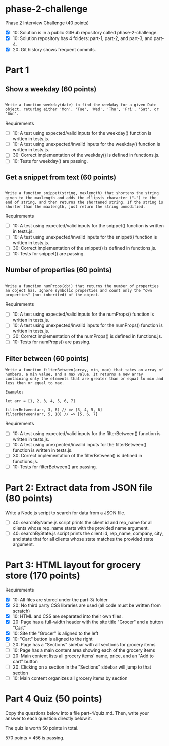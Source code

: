 # phase-2-challenge
Phase 2 Interview Challenge (40 points)
- [x] 10: Solution is in a public GitHub repository called phase-2-challenge.
- [x] 10: Solution repository has 4 folders: part-1, part-2, and part-3, and part-4.
- [x] 20: Git history shows frequent commits.

# Part 1 
## Show a weekday (60 points)
``` 

Write a function weekday(date) to find the weekday for a given Date object, returing either 'Mon', 'Tue', 'Wed', 'Thu', 'Fri', 'Sat', or 'Sun'.

``` 
Requirements

 - [ ] 10: A test using expected/valid inputs for the weekday() function is written in tests.js.
 - [ ] 10: A test using unexpected/invalid inputs for the weekday() function is written in tests.js.
 - [ ] 30: Correct implementation of the weekday() is defined in functions.js.
 - [ ] 10: Tests for weekday() are passing.
 
 ## Get a snippet from text (60 points)

 ``` 

Write a function snippet(string, maxlength) that shortens the string given to the maxlength and adds the ellipsis character ("…") to the end of string, and then returns the shortened string. If the string is shorter than the maxlength, just return the string unmodified.

```
Requirements

 - [ ] 10: A test using expected/valid inputs for the snippet() function is written in tests.js.
 - [ ] 10: A test using unexpected/invalid inputs for the snippet() function is written in tests.js.
 - [ ] 30: Correct implementation of the snippet() is defined in functions.js.
 - [ ] 10: Tests for snippet() are passing.
 
## Number of properties (60 points)

```

Write a function numProps(obj) that returns the number of properties an object has. Ignore symbolic properties and count only the "own properties" (not inherited) of the object.
```
Requirements

 - [ ] 10: A test using expected/valid inputs for the numProps() function is written in tests.js.
 - [ ] 10: A test using unexpected/invalid inputs for the numProps() function is written in tests.js.
 - [ ] 30: Correct implementation of the numProps() is defined in functions.js.
 - [ ] 10: Tests for numProps() are passing.

##  Filter between (60 points)
```
Write a function filterBetween(array, min, max) that takes an array of numbers, a min value, and a max value. It returns a new array containing only the elements that are greater than or equal to min and less than or equal to max.

Example:

let arr = [1, 2, 3, 4, 5, 6, 7]

filterBetween(arr, 3, 6) // => [3, 4, 5, 6]
filterBetween(arr, 5, 10) // => [5, 6, 7]
```
Requirements

 - [ ] 10: A test using expected/valid inputs for the filterBetween() function is written in tests.js.
 - [ ] 10: A test using unexpected/invalid inputs for the filterBetween() function is written in tests.js.
 - [ ] 30: Correct implementation of the filterBetween() is defined in functions.js.
 - [ ] 10: Tests for filterBetween() are passing.

# Part 2: Extract data from JSON file (80 points)
Write a Node.js script to search for data from a JSON file.

 - [ ] 40: searchByName.js script prints the client id and rep_name for all clients whose rep_name starts with the provided name argument.
 - [ ] 40: searchByState.js script prints the client id, rep_name, company, city, and state that for all clients whose state matches the provided state argument.

 # Part 3: HTML layout for grocery store (170 points)
 Requirements

 - [x] 10: All files are stored under the part-3/ folder
 - [x] 20: No third party CSS libraries are used (all code must be written from scratch)
 - [x] 10: HTML and CSS are separated into their own files.
 - [x] 20: Page has a full-width header with the site title "Grocer" and a button "Cart"
 - [x] 10: Site title "Grocer" is aligned to the left
 - [x] 10: "Cart" button is aligned to the right
 - [ ] 20: Page has a "Sections" sidebar with all sections for grocery items
 - [ ] 10: Page has a main content area showing each of the grocery items
 - [ ] 20: Main content lists all grocery items' name, price, and an "Add to cart" button
 - [ ] 20: Clicking on a section in the "Sections" sidebar will jump to that section
 - [ ] 10: Main content organizes all grocery items by section

 # Part 4 Quiz (50 points)
 Copy the questions below into a file part-4/quiz.md. Then, write your answer to each question directly below it.

The quiz is worth 50 points in total.

570 points = 456 is passing.
